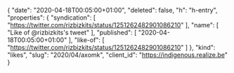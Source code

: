 {
  "date": "2020-04-18T00:05:00+01:00",
  "deleted": false,
  "h": "h-entry",
  "properties": {
    "syndication": [
      "https://twitter.com/rizbizkits/status/1251262482901086210"
    ],
    "name": [
      "Like of @rizbizkits's tweet"
    ],
    "published": [
      "2020-04-18T00:05:00+01:00"
    ],
    "like-of": [
      "https://twitter.com/rizbizkits/status/1251262482901086210"
    ]
  },
  "kind": "likes",
  "slug": "2020/04/axomk",
  "client_id": "https://indigenous.realize.be"
}
